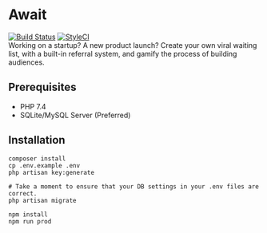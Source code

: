 # Await

[![Build Status](https://travis-ci.org/getawait/await.svg?branch=master)](https://travis-ci.org/getawait/await)
[![StyleCI](https://github.styleci.io/repos/290447940/shield?branch=master&style=flat)](https://github.styleci.io/repos/290447940?branch=master)  
Working on a startup? A new product launch? Create your own viral waiting list, with a built-in referral system, and gamify the process of building audiences.

## Prerequisites
- PHP 7.4
- SQLite/MySQL Server (Preferred)

## Installation
```shell script
composer install
cp .env.example .env
php artisan key:generate

# Take a moment to ensure that your DB settings in your .env files are correct.
php artisan migrate

npm install
npm run prod
```
